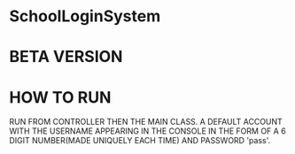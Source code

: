 # SchoolLoginSystem

# BETA VERSION

# HOW TO RUN

RUN FROM CONTROLLER THEN THE MAIN CLASS. A DEFAULT ACCOUNT WITH THE USERNAME APPEARING IN THE 
CONSOLE IN THE FORM OF A 6 DIGIT NUMBER(MADE UNIQUELY EACH TIME) AND PASSWORD 'pass'.
